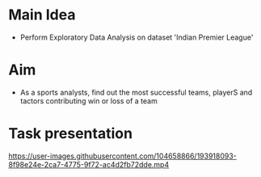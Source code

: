# Main Idea
- Perform Exploratory Data Analysis on dataset 'Indian Premier League'

# Aim
- As a sports analysts, find out the most successful teams, playerS and tactors
contributing win or loss of a team

# Task presentation
https://user-images.githubusercontent.com/104658866/193918093-8f98e24e-2ca7-4775-9f72-ac4d2fb72dde.mp4


